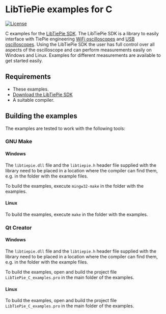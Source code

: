 # LibTiePie examples for C
[![License](https://img.shields.io/github/license/tiepie/python-libtiepie.svg)](LICENSE)

C examples for the [LibTiePie SDK](https://www.tiepie.com/libtiepie-sdk). The LibTiePie SDK is a library to easily interface with TiePie engineering [WiFi oscilloscopes](https://www.tiepie.com/wifi-oscilloscope) and [USB oscilloscopes](https://www.tiepie.com/usb-oscilloscope). Using the LibTiePie SDK the user has full control over all aspects of the oscilloscope and can perform measurements easily on Windows and Linux. Examples for different measurements are available to get started easily.

## Requirements
- These examples.
- [Download the LibTiePie SDK](https://www.tiepie.com/libtiepie-sdk/download)
- A suitable compiler.

## Building the examples

The examples are tested to work with the following tools:

### GNU Make

#### Windows
The `libtiepie.dll` file and the `libtiepie.h` header file supplied with the library need to be placed in a location where the compiler can find them, e.g. in the folder with the example files.

To build the examples, execute `mingw32-make` in the folder with the examples.

#### Linux
To build the examples, execute `make` in the folder with the examples.

### Qt Creator

#### Windows
The `libtiepie.dll` file and the `libtiepie.h` header file supplied with the library need to be placed in a location where the compiler can find them, e.g. in the folder with the example files.

To build the examples, open and build the project file `LibTiePie_C_examples.pro` in the main folder of the examples.

#### Linux
To build the examples, open and build the project file `LibTiePie_C_examples.pro` in the main folder of the examples.
